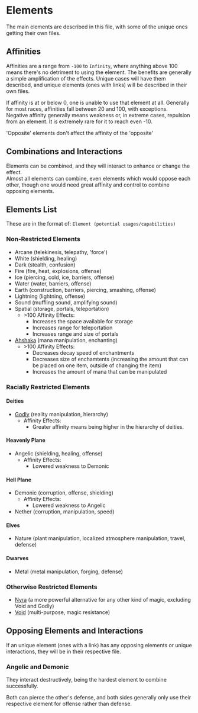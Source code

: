 # Elements

The main elements are described in this file, with some of the unique ones getting their own files.

## Affinities

Affinities are a range from `-100` to `Infinity`, where anything above 100 means there's no detriment to using the element. The benefits are generally a simple amplification of the effects. Unique cases will have them described, and unique elements (ones with links) will be described in their own files.

If affinity is at or below 0, one is unable to use that element at all. Generally for most races, affinities fall between 20 and 100, with exceptions.  
Negative affinity generally means weakness or, in extreme cases, repulsion from an element. It is extremely rare for it to reach even -10.

'Opposite' elements don't affect the affinity of the 'opposite'

## Combinations and Interactions

Elements can be combined, and they will interact to enhance or change the effect.  
Almost all elements can combine, even elements which would oppose each other, though one would need great affinity and control to combine opposing elements.

## Elements List

These are in the format of: `Element (potential usages/capabilities)`

### Non-Restricted Elements

- Arcane (telekinesis, telepathy, 'force')
- White (shielding, healing)
- Dark (stealth, confusion)
- Fire (fire, heat, explosions, offense)
- Ice (piercing, cold, ice, barriers, offense)
- Water (water, barriers, offense)
- Earth (construction, barriers, piercing, smashing, offense)
- Lightning (lightning, offense)
- Sound (muffling sound, amplifying sound)
- Spatial (storage, portals, teleportation)
  - \>100 Affinity Effects:
    - Increases the space available for storage
    - Increases range for teleportation
    - Increases range and size of portals
- [Ahshaka](Ahshaka.md) (mana manipulation, enchanting)
  - \>100 Affinity Effects:
    - Decreases decay speed of enchantments
    - Decreases size of enchamtents (increasing the amount that can be placed on one item, outside of changing the item)
    - Increases the amount of mana that can be manipulated

### Racially Restricted Elements

#### Deities

- [Godly](Godly.md) (reality manipulation, hierarchy)
  - Affinity Effects:
    - Greater affinity means being higher in the hierarchy of deities.

#### Heavenly Plane

- Angelic (shielding, healing, offense)
  - Affinity Effects:
    - Lowered weakness to Demonic

#### Hell Plane

- Demonic (corruption, offense, shielding)
  - Affinity Effects:
    - Lowered weakness to Angelic
- Nether (corruption, manipulation, speed)

#### Elves

- Nature (plant manipulation, localized atmosphere manipulation, travel, defense)

#### Dwarves

- Metal (metal manipulation, forging, defense)

### Otherwise Restricted Elements

- [Nyra](Nyra.md) (a more powerful alternative for any other kind of magic, excluding Void and Godly)
- [Void](Void.md) (multi-purpose, magic resistance)

## Opposing Elements and Interactions

If an unique element (ones with a link) has any opposing elements or unique interactions, they will be in their respective file.

### Angelic and Demonic

They interact destructively, being the hardest element to combine successfully.

Both can pierce the other's defense, and both sides generally only use their respective element for offense rather than defense.
